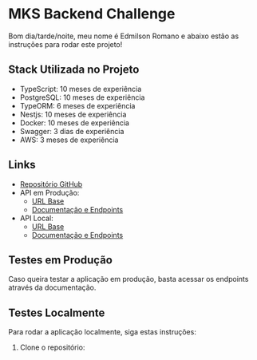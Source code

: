 # MKS Backend Challenge

Bom dia/tarde/noite, meu nome é Edmilson Romano e abaixo estão as instruções para rodar este projeto!

## Stack Utilizada no Projeto

- TypeScript: 10 meses de experiência
- PostgreSQL: 10 meses de experiência
- TypeORM: 6 meses de experiência
- Nestjs: 10 meses de experiência
- Docker: 10 meses de experiência
- Swagger: 3 dias de experiência
- AWS: 3 meses de experiência

## Links

- [Repositório GitHub](https://github.com/EdmilsonR0MANO/mks-backend-challenge)
- API em Produção:
  - [URL Base](http://15.228.170.50:3000)
  - [Documentação e Endpoints](http://15.228.170.50:3000/api)
- API Local:
  - [URL Base](http://localhost:3000)
  - [Documentação e Endpoints](http://localhost:3000/api)

## Testes em Produção

Caso queira testar a aplicação em produção, basta acessar os endpoints através da documentação.

## Testes Localmente

Para rodar a aplicação localmente, siga estas instruções:

1. Clone o repositório:
